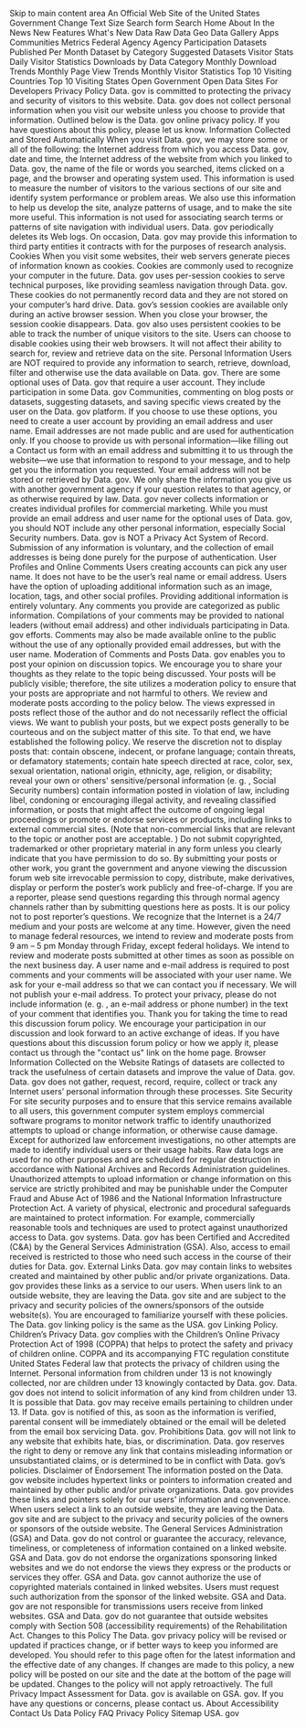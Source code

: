 Skip to main content area An Official Web Site of the United States Government Change Text Size Search form Search Home About In the News New Features What's New Data Raw Data Geo Data Gallery Apps Communities Metrics Federal Agency Agency Participation Datasets Published Per Month Dataset by Category Suggested Datasets Visitor Stats Daily Visitor Statistics Downloads by Data Category Monthly Download Trends Monthly Page View Trends Monthly Visitor Statistics Top 10 Visiting Countries Top 10 Visiting States Open Government Open Data Sites For Developers Privacy Policy Data. gov is committed to protecting the privacy and security of visitors to this website. Data. gov does not collect personal information when you visit our website unless you choose to provide that information. Outlined below is the Data. gov online privacy policy. If you have questions about this policy, please let us know. Information Collected and Stored Automatically When you visit Data. gov, we may store some or all of the following: the Internet address from which you access Data. gov, date and time, the Internet address of the website from which you linked to Data. gov, the name of the file or words you searched, items clicked on a page, and the browser and operating system used. This information is used to measure the number of visitors to the various sections of our site and identify system performance or problem areas. We also use this information to help us develop the site, analyze patterns of usage, and to make the site more useful. This information is not used for associating search terms or patterns of site navigation with individual users. Data. gov periodically deletes its Web logs. On occasion, Data. gov may provide this information to third party entities it contracts with for the purposes of research analysis. Cookies When you visit some websites, their web servers generate pieces of information known as cookies. Cookies are commonly used to recognize your computer in the future. Data. gov uses per-session cookies to serve technical purposes, like providing seamless navigation through Data. gov. These cookies do not permanently record data and they are not stored on your computer’s hard drive. Data. gov’s session cookies are available only during an active browser session. When you close your browser, the session cookie disappears. Data. gov also uses persistent cookies to be able to track the number of unique visitors to the site. Users can choose to disable cookies using their web browsers. It will not affect their ability to search for, review and retrieve data on the site. Personal Information Users are NOT required to provide any information to search, retrieve, download, filter and otherwise use the data available on Data. gov. There are some optional uses of Data. gov that require a user account. They include participation in some Data. gov Communities, commenting on blog posts or datasets, suggesting datasets, and saving specific views created by the user on the Data. gov platform. If you choose to use these options, you need to create a user account by providing an email address and user name. Email addresses are not made public and are used for authentication only. If you choose to provide us with personal information—like filling out a Contact us form with an email address and submitting it to us through the website—we use that information to respond to your message, and to help get you the information you requested. Your email address will not be stored or retrieved by Data. gov. We only share the information you give us with another government agency if your question relates to that agency, or as otherwise required by law. Data. gov never collects information or creates individual profiles for commercial marketing. While you must provide an email address and user name for the optional uses of Data. gov, you should NOT include any other personal information, especially Social Security numbers. Data. gov is NOT a Privacy Act System of Record. Submission of any information is voluntary, and the collection of email addresses is being done purely for the purpose of authentication. User Profiles and Online Comments Users creating accounts can pick any user name. It does not have to be the user’s real name or email address. Users have the option of uploading additional information such as an image, location, tags, and other social profiles. Providing additional information is entirely voluntary. Any comments you provide are categorized as public information. Compilations of your comments may be provided to national leaders (without email address) and other individuals participating in Data. gov efforts. Comments may also be made available online to the public without the use of any optionally provided email addresses, but with the user name. Moderation of Comments and Posts Data. gov enables you to post your opinion on discussion topics. We encourage you to share your thoughts as they relate to the topic being discussed. Your posts will be publicly visible; therefore, the site utilizes a moderation policy to ensure that your posts are appropriate and not harmful to others. We review and moderate posts according to the policy below. The views expressed in posts reflect those of the author and do not necessarily reflect the official views. We want to publish your posts, but we expect posts generally to be courteous and on the subject matter of this site. To that end, we have established the following policy. We reserve the discretion not to display posts that: contain obscene, indecent, or profane language; contain threats, or defamatory statements; contain hate speech directed at race, color, sex, sexual orientation, national origin, ethnicity, age, religion, or disability; reveal your own or others' sensitive/personal information (e. g. , Social Security numbers) contain information posted in violation of law, including libel, condoning or encouraging illegal activity, and revealing classified information, or posts that might affect the outcome of ongoing legal proceedings or promote or endorse services or products, including links to external commercial sites. (Note that non-commercial links that are relevant to the topic or another post are acceptable. ) Do not submit copyrighted, trademarked or other proprietary material in any form unless you clearly indicate that you have permission to do so. By submitting your posts or other work, you grant the government and anyone viewing the discussion forum web site irrevocable permission to copy, distribute, make derivatives, display or perform the poster’s work publicly and free-of-charge. If you are a reporter, please send questions regarding this through normal agency channels rather than by submitting questions here as posts. It is our policy not to post reporter’s questions. We recognize that the Internet is a 24/7 medium and your posts are welcome at any time. However, given the need to manage federal resources, we intend to review and moderate posts from 9 am – 5 pm Monday through Friday, except federal holidays. We intend to review and moderate posts submitted at other times as soon as possible on the next business day. A user name and e-mail address is required to post comments and your comments will be associated with your user name. We ask for your e-mail address so that we can contact you if necessary. We will not publish your e-mail address. To protect your privacy, please do not include information (e. g. , an e-mail address or phone number) in the text of your comment that identifies you. Thank you for taking the time to read this discussion forum policy. We encourage your participation in our discussion and look forward to an active exchange of ideas. If you have questions about this discussion forum policy or how we apply it, please contact us through the "contact us" link on the home page. Browser Information Collected on the Website Ratings of datasets are collected to track the usefulness of certain datasets and improve the value of Data. gov. Data. gov does not gather, request, record, require, collect or track any Internet users’ personal information through these processes. Site Security For site security purposes and to ensure that this service remains available to all users, this government computer system employs commercial software programs to monitor network traffic to identify unauthorized attempts to upload or change information, or otherwise cause damage. Except for authorized law enforcement investigations, no other attempts are made to identify individual users or their usage habits. Raw data logs are used for no other purposes and are scheduled for regular destruction in accordance with National Archives and Records Administration guidelines. Unauthorized attempts to upload information or change information on this service are strictly prohibited and may be punishable under the Computer Fraud and Abuse Act of 1986 and the National Information Infrastructure Protection Act. A variety of physical, electronic and procedural safeguards are maintained to protect information. For example, commercially reasonable tools and techniques are used to protect against unauthorized access to Data. gov systems. Data. gov has been Certified and Accredited (C&A) by the General Services Administration (GSA). Also, access to email received is restricted to those who need such access in the course of their duties for Data. gov. External Links Data. gov may contain links to websites created and maintained by other public and/or private organizations. Data. gov provides these links as a service to our users. When users link to an outside website, they are leaving the Data. gov site and are subject to the privacy and security policies of the owners/sponsors of the outside website(s). You are encouraged to familiarize yourself with these policies. The Data. gov linking policy is the same as the USA. gov Linking Policy. Children’s Privacy Data. gov complies with the Children’s Online Privacy Protection Act of 1998 (COPPA) that helps to protect the safety and privacy of children online. COPPA and its accompanying FTC regulation constitute United States Federal law that protects the privacy of children using the Internet. Personal information from children under 13 is not knowingly collected, nor are children under 13 knowingly contacted by Data. gov. Data. gov does not intend to solicit information of any kind from children under 13. It is possible that Data. gov may receive emails pertaining to children under 13. If Data. gov is notified of this, as soon as the information is verified, parental consent will be immediately obtained or the email will be deleted from the email box servicing Data. gov. Prohibitions Data. gov will not link to any website that exhibits hate, bias, or discrimination. Data. gov reserves the right to deny or remove any link that contains misleading information or unsubstantiated claims, or is determined to be in conflict with Data. gov’s policies. Disclaimer of Endorsement The information posted on the Data. gov website includes hypertext links or pointers to information created and maintained by other public and/or private organizations. Data. gov provides these links and pointers solely for our users’ information and convenience. When users select a link to an outside website, they are leaving the Data. gov site and are subject to the privacy and security policies of the owners or sponsors of the outside website. The General Services Administration (GSA) and Data. gov do not control or guarantee the accuracy, relevance, timeliness, or completeness of information contained on a linked website. GSA and Data. gov do not endorse the organizations sponsoring linked websites and we do not endorse the views they express or the products or services they offer. GSA and Data. gov cannot authorize the use of copyrighted materials contained in linked websites. Users must request such authorization from the sponsor of the linked website. GSA and Data. gov are not responsible for transmissions users receive from linked websites. GSA and Data. gov do not guarantee that outside websites comply with Section 508 (accessibility requirements) of the Rehabilitation Act. Changes to this Policy The Data. gov privacy policy will be revised or updated if practices change, or if better ways to keep you informed are developed. You should refer to this page often for the latest information and the effective date of any changes. If changes are made to this policy, a new policy will be posted on our site and the date at the bottom of the page will be updated. Changes to the policy will not apply retroactively. The full Privacy Impact Assessment for Data. gov is available on GSA. gov. If you have any questions or concerns, please contact us. About Accessibility Contact Us Data Policy FAQ Privacy Policy Sitemap USA. gov